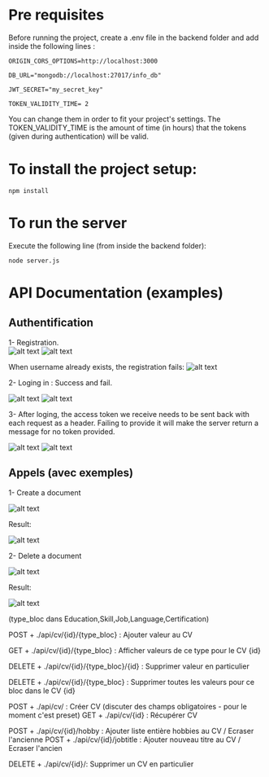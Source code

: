 # Pre requisites 

Before running the project, create a .env file in the backend folder and add inside the following lines :

```
ORIGIN_CORS_OPTIONS=http://localhost:3000

DB_URL="mongodb://localhost:27017/info_db"

JWT_SECRET="my_secret_key"

TOKEN_VALIDITY_TIME= 2
```

You can change them in order to fit your project's settings. The TOKEN_VALIDITY_TIME is the amount of time (in hours) that the tokens (given during authentication) will be valid.


# To install the project setup:
```
npm install
```

# To run the server

Execute the following line (from inside the backend folder):
```
node server.js
```

# API Documentation (examples)

## Authentification 

1- Registration.  
![alt text](./img/req_register.png)
![alt text](./img/res_register.png)

When username already exists, the registration fails:
![alt text](./img/register_fail.png)


2- Loging in : Success and fail.

![alt text](./img/login_successful.png)
![alt text](./img/login_fail.png)

3- After loging, the access token we receive needs to be sent back with each request as a header. 
Failing to provide it will make the server return a message for no token provided.

![alt text](./img/any_req.png)
![alt text](./img/req_fail.png)



 ## Appels (avec exemples)

 1- Create a document 
 
 ![alt text](./img/img1.png)

 Result:
 
 ![alt text](./img/result1.png)

  2- Delete a document 
 
 ![alt text](./img/img2.png)

 Result:

 ![alt text](./img/result2.png)

(type_bloc dans Education,Skill,Job,Language,Certification)

POST + ./api/cv/{id}/{type_bloc} : Ajouter valeur au CV

GET + ./api/cv/{id}/{type_bloc} : Afficher valeurs de ce type pour le CV {id}

DELETE + ./api/cv/{id}/{type_bloc}/{id} : Supprimer valeur en particulier

DELETE + ./api/cv/{id}/{type_bloc} : Supprimer toutes les valeurs pour ce bloc dans le CV {id}

POST + ./api/cv/ : Créer  CV (discuter des champs obligatoires - pour le moment c'est preset)
GET + ./api/cv/{id} : Récupérer  CV 

POST + ./api/cv/{id}/hobby : Ajouter liste entière hobbies au  CV / Ecraser l'ancienne
POST + ./api/cv/{id}/jobtitle : Ajouter nouveau titre au  CV / Ecraser l'ancien

DELETE + ./api/cv/{id}/: Supprimer un CV en particulier
